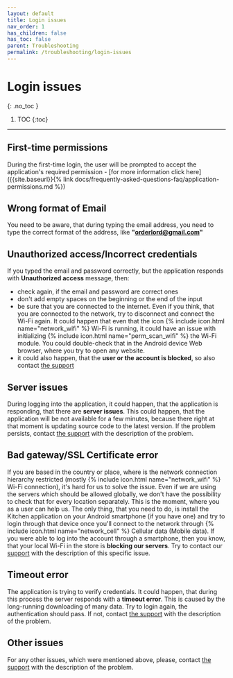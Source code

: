 ```yaml
---
layout: default
title: Login issues
nav_order: 1
has_children: false
has_toc: false
parent: Troubleshooting
permalink: /troubleshooting/login-issues
---
```


# Login issues
{: .no_toc }

1. TOC
{:toc}

---

## First-time permissions
During the first-time login, the user will be prompted to accept the application's required permission - [for more information click here]({{site.baseurl}}{% link docs/frequently-asked-questions-faq/application-permissions.md %})

## Wrong format of Email
You need to be aware, that during typing the email address, you need to type the correct format of the address, like **"orderlord@gmail.com"**

## Unauthorized access/Incorrect credentials
If you typed the email and password correctly, but the application responds with **Unauthorized access** message, then:
- <span class="text-red-200">check again, if the email and password are correct ones</span>
- <span class="text-red-200">don't add empty spaces on the beginning or the end of the input</span>
- <span class="text-red-200">be sure that you are connected to the internet. Even if you think, that you are connected to the network, try to disconnect and connect the Wi-Fi again. It could happen that even that the icon {% include icon.html name="network_wifi" %} Wi-Fi is running, it could have an issue with initializing {% include icon.html name="perm_scan_wifi" %} the Wi-Fi module. You could double-check that in the Android device Web browser, where you try to open any website.</span>
- <span class="text-red-200">it could also happen, that the **user or the account is blocked**, so also contact [the support](mailto:support@orderlord.com)</span>

## Server issues
<span class="text-red-200">During logging into the application, it could happen, that the application is responding, that there are **server issues**. This could happen, that the application will be not available for a few minutes, because there right at that moment is updating source code to the latest version. If the problem persists, contact [the support](mailto:support@orderlord.com) with the description of the problem.</span>

## Bad gateway/SSL Certificate error
<span class="text-red-200">If you are based in the country or place, where is the network connection hierarchy restricted (mostly {% include icon.html name="network_wifi" %} Wi-Fi connection), it's hard for us to solve the issue. Even if we are using the servers which should be allowed globally, we don't have the possibility to check that for every location separately.</span> This is the moment, where you as a user can help us. The only thing, that you need to do, is install the Kitchen application on your Android smartphone (if you have one) and try to login through that device once you'll connect to the network through {% include icon.html name="network_cell" %} Cellular data (Mobile data). If you were able to log into the account through a smartphone, then you know, that your local Wi-Fi in the store is **blocking our servers**. Try to contact our [support](mailto:support@orderlord.com) with the description of this specific issue.

## Timeout error
<span class="text-red-200">The application is trying to verify credentials. It could happen, that during this process the server responds with a **timeout error**. This is caused by the long-running downloading of many data. Try to login again, the authentication should pass. If not, contact [the support](mailto:support@orderlord.com) with the description of the problem.</span>

## Other issues
For any other issues, which were mentioned above, please, contact [the support](mailto:support@orderlord.com) with the description of the problem.